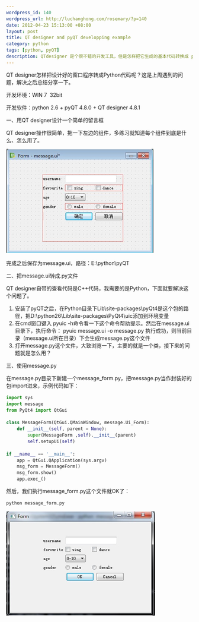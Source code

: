 ```yaml
--- 
wordpress_id: 140
wordpress_url: http://luchanghong.com/rosemary/?p=140
date: 2012-04-23 15:13:00 +08:00
layout: post
title: QT designer and pyQT developping example
category: python
tags: [python, pyQT]
description: QTdesigner 是个很不错的开发工具，但是怎样把它生成的基本代码转换成 python 并加以使用呢？今天就来分享一下我的学习成果。
---
```

QT designer怎样把设计好的窗口程序转成Python代码呢？这是上周遇到的问题，解决之后总结分享一下。

开发环境：WIN 7  32bit

开发软件：python 2.6 + pyQT 4.8.0 + QT designer 4.8.1

一、用QT designer设计一个简单的留言框

QT designer操作很简单，拖一下左边的组件，多练习就知道每个组件到底是什么、怎么用了。

<a href="/upload/2012/04/QTdesigner.jpg"><img class="alignnone size-full wp-image-141" title="QTdesigner" src="/upload/2012/04/QTdesigner.jpg" alt="" width="398" height="280" /></a>

完成之后保存为message.ui，路径：E:\python\pyQT

二、把message.ui转成.py文件

QT designer自带的查看代码是C++代码，我需要的是Python，下面就要解决这个问题了。
<ol>
	<li>安装了pyQT之后，在Python目录下Lib\site-packages\pyQt4是这个包的路径，把D:\python26\Lib\site-packages\PyQt4\uic添加到环境变量</li>
	<li>在cmd窗口键入 pyuic -h命令看一下这个命令帮助提示。然后在message.ui目录下，执行命令：
pyuic message.ui -o message.py
执行成功，则当前目录（message.ui所在目录）下会生成message.py这个文件</li>
	<li>打开message.py这个文件，大致浏览一下，主要的就是一个类，接下来的问题就是怎么用？</li>
</ol>
三、使用message.py

在message.py目录下新建一个message_form.py，把message.py当作封装好的包import进来，示例代码如下：

```python
import sys
import message
from PyQt4 import QtGui

class MessageForm(QtGui.QMainWindow, message.Ui_Form):
    def __init__(self, parent = None):
        super(MessageForm ,self).__init__(parent)
        self.setupUi(self)

if __name__ == '__main__':
    app = QtGui.QApplication(sys.argv)
    msg_form = MessageForm()
    msg_form.show()
    app.exec_()
```

然后，我们执行message_form.py这个文件就OK了：

```python
python message_form.py
```

<a href="/upload/2012/04/message_form.jpg"><img class="alignnone size-full wp-image-142" title="message_form" src="/upload/2012/04/message_form.jpg" alt="" width="402" height="281" /></a>

